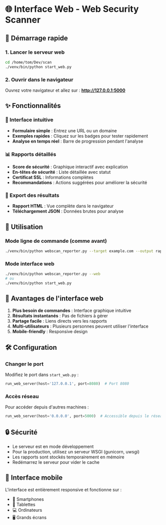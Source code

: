 # 🌐 Interface Web - Web Security Scanner

## 🚀 Démarrage rapide

### 1. Lancer le serveur web
```bash
cd /home/tom/Dev/scan
./venv/bin/python start_web.py
```

### 2. Ouvrir dans le navigateur
Ouvrez votre navigateur et allez sur : **http://127.0.0.1:5000**

## ✨ Fonctionnalités

### 🎯 Interface intuitive
- **Formulaire simple** : Entrez une URL ou un domaine
- **Exemples rapides** : Cliquez sur les badges pour tester rapidement
- **Analyse en temps réel** : Barre de progression pendant l'analyse

### 📊 Rapports détaillés
- **Score de sécurité** : Graphique interactif avec explication
- **En-têtes de sécurité** : Liste détaillée avec statut
- **Certificat SSL** : Informations complètes
- **Recommandations** : Actions suggérées pour améliorer la sécurité

### 💾 Export des résultats
- **Rapport HTML** : Vue complète dans le navigateur
- **Téléchargement JSON** : Données brutes pour analyse

## 🔧 Utilisation

### Mode ligne de commande (comme avant)
```bash
./venv/bin/python webscan_reporter.py --target example.com --output rapport.html
```

### Mode interface web
```bash
./venv/bin/python webscan_reporter.py --web
# ou
./venv/bin/python start_web.py
```

## 🌟 Avantages de l'interface web

1. **Plus besoin de commandes** : Interface graphique intuitive
2. **Résultats instantanés** : Pas de fichiers à gérer
3. **Partage facile** : Liens directs vers les rapports
4. **Multi-utilisateurs** : Plusieurs personnes peuvent utiliser l'interface
5. **Mobile-friendly** : Responsive design

## 🛠️ Configuration

### Changer le port
Modifiez le port dans `start_web.py` :
```python
run_web_server(host='127.0.0.1', port=8080)  # Port 8080
```

### Accès réseau
Pour accéder depuis d'autres machines :
```python
run_web_server(host='0.0.0.0', port=5000)  # Accessible depuis le réseau
```

## 🔒 Sécurité

- Le serveur est en mode développement
- Pour la production, utilisez un serveur WSGI (gunicorn, uwsgi)
- Les rapports sont stockés temporairement en mémoire
- Redémarrez le serveur pour vider le cache

## 📱 Interface mobile

L'interface est entièrement responsive et fonctionne sur :
- 📱 Smartphones
- 📱 Tablettes  
- 💻 Ordinateurs
- 🖥️ Grands écrans
